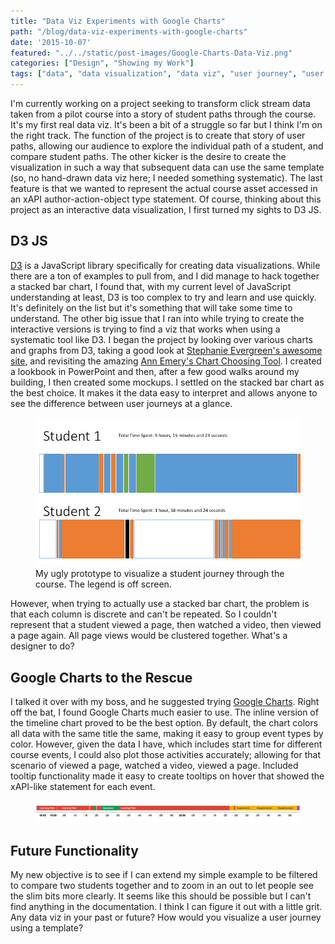 ```yaml
---
title: "Data Viz Experiments with Google Charts"
path: "/blog/data-viz-experiments-with-google-charts"
date: '2015-10-07'
featured: "../../static/post-images/Google-Charts-Data-Viz.png"
categories: ["Design", "Showing my Work"]
tags: ["data", "data visualization", "data viz", "user journey", "user path", "visualization"]
---
```


I'm currently working on a project seeking to transform click stream data taken from a pilot course into a story of student paths through the course. It's my first real data viz. It's been a bit of a struggle so far but I think I'm on the right track. The function of the project is to create that story of user paths, allowing our audience to explore the individual path of a student, and compare student paths. The other kicker is the desire to create the visualization in such a way that subsequent data can use the same template (so, no hand-drawn data viz here; I needed something systematic). The last feature is that we wanted to represent the actual course asset accessed in an xAPI author-action-object type statement. Of course, thinking about this project as an interactive data visualization, I first turned my sights to D3 JS.

## D3 JS

[D3](http://d3js.org/) is a JavaScript library specifically for creating data visualizations. While there are a ton of examples to pull from, and I did manage to hack together a stacked bar chart, I found that, with my current level of JavaScript understanding at least, D3 is too complex to try and learn and use quickly. It's definitely on the list but it's something that will take some time to understand. The other big issue that I ran into while trying to create the interactive versions is trying to find a viz that works when using a systematic tool like D3. I began the project by looking over various charts and graphs from D3, taking a good look at [Stephanie Evergreen's awesome site](http://stephanieevergreen.com/), and revisiting the amazing [Ann Emery's Chart Choosing Tool](http://annkemery.com/essentials/). I created a lookbook in PowerPoint and then, after a few good walks around my building, I then created some mockups. I settled on the stacked bar chart as the best choice. It makes it the data easy to interpret and allows anyone to see the difference between user journeys at a glance.

<figure>
  <img src="../../static/post-images/Slide02.png" alt="student journey prototype" />
  <figcaption>My ugly prototype to visualize a student journey through the course. The legend is off screen.</figcaption>
</figure>

However, when trying to actually use a stacked bar chart, the problem is that each column is discrete and can't be repeated. So I couldn't represent that a student viewed a page, then watched a video, then viewed a page again. All page views would be clustered together. What's a designer to do?

## Google Charts to the Rescue

I talked it over with my boss, and he suggested trying [Google Charts](https://developers.google.com/chart/?hl=en). Right off the bat, I found Google Charts much easier to use. The inline version of the timeline chart proved to be the best option. By default, the chart colors all data with the same title the same, making it easy to group event types by color. However, given the data I have, which includes start time for different course events, I could also plot those activities accurately; allowing for that scenario of viewed a page, watched a video, viewed a page. Included tooltip functionality made it easy to create tooltips on hover that showed the xAPI-like statement for each event.

<figure>
  <img src="../../static/post-images/Screen-Shot-2015-10-06-at-5.10.32-PM.png" alt="student journey prototype in google charts" />
</figure>

## Future Functionality

My new objective is to see if I can extend my simple example to be filtered to compare two students together and to zoom in an out to let people see the slim bits more clearly. It seems like this should be possible but I can't find anything in the documentation. I think I can figure it out with a little grit. Any data viz in your past or future? How would you visualize a user journey using a template?
